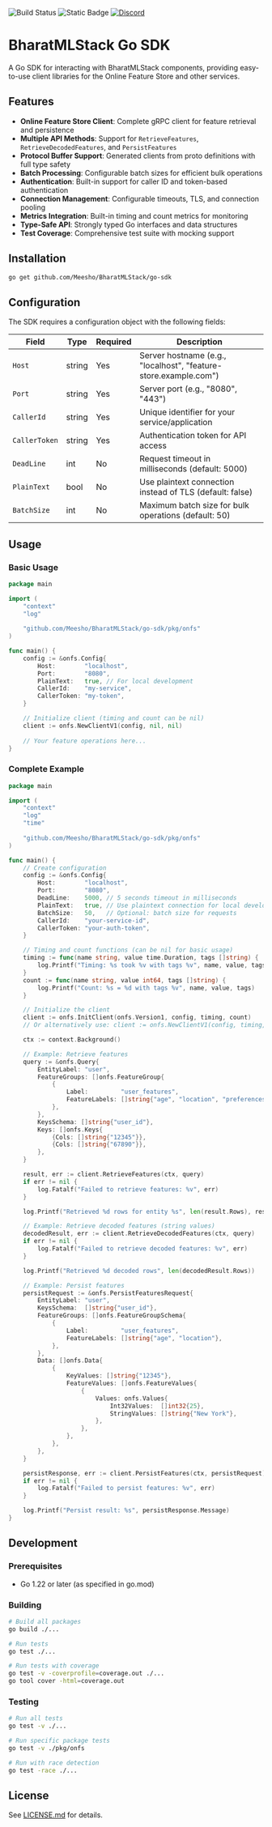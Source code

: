 ![Build Status](https://github.com/Meesho/BharatMLStack/actions/workflows/go-sdk.yml/badge.svg)
![Static Badge](https://img.shields.io/badge/release-v1.0.0-blue?style=flat)
[![Discord](https://img.shields.io/badge/Discord-Join%20Chat-7289da?style=flat&logo=discord&logoColor=white)](https://discord.gg/XkT7XsV2AU)

# BharatMLStack Go SDK

A Go SDK for interacting with BharatMLStack components, providing easy-to-use client libraries for the Online Feature Store and other services.

## Features

- **Online Feature Store Client**: Complete gRPC client for feature retrieval and persistence
- **Multiple API Methods**: Support for `RetrieveFeatures`, `RetrieveDecodedFeatures`, and `PersistFeatures`
- **Protocol Buffer Support**: Generated clients from proto definitions with full type safety
- **Batch Processing**: Configurable batch sizes for efficient bulk operations
- **Authentication**: Built-in support for caller ID and token-based authentication
- **Connection Management**: Configurable timeouts, TLS, and connection pooling
- **Metrics Integration**: Built-in timing and count metrics for monitoring
- **Type-Safe API**: Strongly typed Go interfaces and data structures
- **Test Coverage**: Comprehensive test suite with mocking support

## Installation

```bash
go get github.com/Meesho/BharatMLStack/go-sdk
```

## Configuration

The SDK requires a configuration object with the following fields:

| Field | Type | Required | Description |
|-------|------|----------|-------------|
| `Host` | string | Yes | Server hostname (e.g., "localhost", "feature-store.example.com") |
| `Port` | string | Yes | Server port (e.g., "8080", "443") |
| `CallerId` | string | Yes | Unique identifier for your service/application |
| `CallerToken` | string | Yes | Authentication token for API access |
| `DeadLine` | int | No | Request timeout in milliseconds (default: 5000) |
| `PlainText` | bool | No | Use plaintext connection instead of TLS (default: false) |
| `BatchSize` | int | No | Maximum batch size for bulk operations (default: 50) |

## Usage

### Basic Usage

```go
package main

import (
    "context"
    "log"
    
    "github.com/Meesho/BharatMLStack/go-sdk/pkg/onfs"
)

func main() {
    config := &onfs.Config{
        Host:        "localhost",
        Port:        "8080",
        PlainText:   true, // For local development
        CallerId:    "my-service",
        CallerToken: "my-token",
    }

    // Initialize client (timing and count can be nil)
    client := onfs.NewClientV1(config, nil, nil)
    
    // Your feature operations here...
}
```

### Complete Example

```go
package main

import (
    "context"
    "log"
    "time"
    
    "github.com/Meesho/BharatMLStack/go-sdk/pkg/onfs"
)

func main() {
    // Create configuration
    config := &onfs.Config{
        Host:        "localhost",
        Port:        "8080",
        DeadLine:    5000, // 5 seconds timeout in milliseconds
        PlainText:   true, // Use plaintext connection for local development
        BatchSize:   50,   // Optional: batch size for requests
        CallerId:    "your-service-id",
        CallerToken: "your-auth-token",
    }

    // Timing and count functions (can be nil for basic usage)
    timing := func(name string, value time.Duration, tags []string) {
        log.Printf("Timing: %s took %v with tags %v", name, value, tags)
    }
    count := func(name string, value int64, tags []string) {
        log.Printf("Count: %s = %d with tags %v", name, value, tags)
    }

    // Initialize the client
    client := onfs.InitClient(onfs.Version1, config, timing, count)
    // Or alternatively use: client := onfs.NewClientV1(config, timing, count)

    ctx := context.Background()

    // Example: Retrieve features
    query := &onfs.Query{
        EntityLabel: "user",
        FeatureGroups: []onfs.FeatureGroup{
            {
                Label:         "user_features",
                FeatureLabels: []string{"age", "location", "preferences"},
            },
        },
        KeysSchema: []string{"user_id"},
        Keys: []onfs.Keys{
            {Cols: []string{"12345"}},
            {Cols: []string{"67890"}},
        },
    }

    result, err := client.RetrieveFeatures(ctx, query)
    if err != nil {
        log.Fatalf("Failed to retrieve features: %v", err)
    }

    log.Printf("Retrieved %d rows for entity %s", len(result.Rows), result.EntityLabel)

    // Example: Retrieve decoded features (string values)
    decodedResult, err := client.RetrieveDecodedFeatures(ctx, query)
    if err != nil {
        log.Fatalf("Failed to retrieve decoded features: %v", err)
    }

    log.Printf("Retrieved %d decoded rows", len(decodedResult.Rows))

    // Example: Persist features
    persistRequest := &onfs.PersistFeaturesRequest{
        EntityLabel: "user",
        KeysSchema:  []string{"user_id"},
        FeatureGroups: []onfs.FeatureGroupSchema{
            {
                Label:         "user_features",
                FeatureLabels: []string{"age", "location"},
            },
        },
        Data: []onfs.Data{
            {
                KeyValues: []string{"12345"},
                FeatureValues: []onfs.FeatureValues{
                    {
                        Values: onfs.Values{
                            Int32Values:  []int32{25},
                            StringValues: []string{"New York"},
                        },
                    },
                },
            },
        },
    }

    persistResponse, err := client.PersistFeatures(ctx, persistRequest)
    if err != nil {
        log.Fatalf("Failed to persist features: %v", err)
    }

    log.Printf("Persist result: %s", persistResponse.Message)
}
```

## Development

### Prerequisites

- Go 1.22 or later (as specified in go.mod)

### Building

```bash
# Build all packages
go build ./...

# Run tests
go test ./...

# Run tests with coverage
go test -v -coverprofile=coverage.out ./...
go tool cover -html=coverage.out
```

### Testing

```bash
# Run all tests
go test -v ./...

# Run specific package tests
go test -v ./pkg/onfs

# Run with race detection
go test -race ./...
```


## License

See [LICENSE.md](../LICENSE.md) for details. 